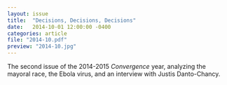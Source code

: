 ```yaml
---
layout: issue
title:  "Decisions, Decisions, Decisions"
date:   2014-10-01 12:00:00 -0400
categories: article
file: "2014-10.pdf"
preview: "2014-10.jpg"
---
```


The second issue of the 2014-2015 *Convergence* year, analyzing the mayoral race, the Ebola virus, and an interview with Justis Danto-Chancy.
